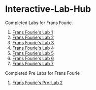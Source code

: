 # Interactive-Lab-Hub

Completed Labs for Frans Fourie.

1. [Frans Fourie's Lab 1](https://github.com/Rafajel29/IDD-Fa18-Lab1)
2. [Frans Fourie's Lab 2](https://github.com/Rafajel29/IDD-Fa19-Lab2)
3. [Frans Fourie's Lab 3](https://github.com/Rafajel29/IDD-Fa19-Lab3)
4. [Frans Fourie's Lab 4](https://github.com/Rafajel29/IDD-Fa19-Lab4)
5. [Frans Fourie's Lab 5](https://github.com/Rafajel29/IDD-Fa19-Lab5)
6. [Frans Fourie's Lab 6](https://github.com/Rafajel29/IDD-Fa19-Lab6)
7. [Frans Fourie's Lab 7](https://github.com/Rafajel29/IDD-Fa19-Lab7)



Completed Pre Labs for Frans Fourie

1. [Frans Fourie's Pre-Lab 2](https://github.com/Rafajel29/Pre-Lab2)

